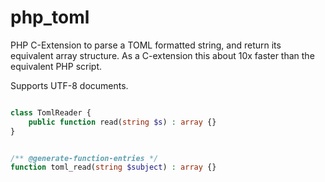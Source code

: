 # php_toml
PHP C-Extension to parse a TOML formatted string, and return its equivalent array structure.
As a C-extension this about 10x faster than the equivalent PHP script.

Supports UTF-8 documents.


```php

class TomlReader {
    public function read(string $s) : array {}
}


/** @generate-function-entries */
function toml_read(string $subject) : array {}
```
